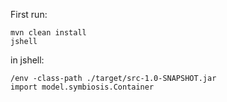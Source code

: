 First run:
```
mvn clean install
jshell
```
in jshell:
```
/env -class-path ./target/src-1.0-SNAPSHOT.jar
import model.symbiosis.Container
```

